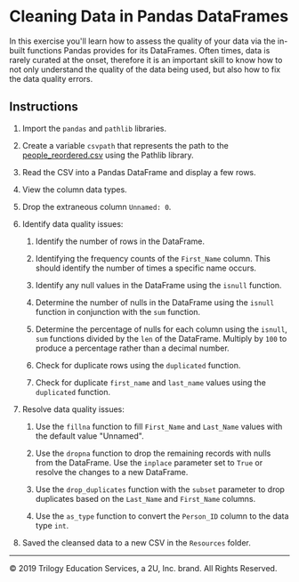 # Cleaning Data in Pandas DataFrames

In this exercise you'll learn how to assess the quality of your data via the in-built functions Pandas provides for its DataFrames. Often times, data is rarely curated at the onset, therefore it is an important skill to know how to not only understand the quality of the data being used, but also how to fix the data quality errors.

## Instructions

1. Import the `pandas` and `pathlib` libraries.

2. Create a variable `csvpath` that represents the path to the [people_reordered.csv](Resources/people_reordered.csv) using the Pathlib library.

3. Read the CSV into a Pandas DataFrame and display a few rows.

4. View the column data types.

5. Drop the extraneous column `Unnamed: 0`.

6. Identify data quality issues:

    1. Identify the number of rows in the DataFrame.

    2. Identifying the frequency counts of the `First_Name` column. This should identify the number of times a specific name occurs.

    3. Identify any null values in the DataFrame using the `isnull` function.

    4. Determine the number of nulls in the DataFrame using the `isnull` function in conjunction with the `sum` function.

    5. Determine the percentage of nulls for each column using the `isnull`, `sum` functions divided by the `len` of the DataFrame. Multiply by `100` to produce a percentage rather than a decimal number.

    6. Check for duplicate rows using the `duplicated` function.

    7. Check for duplicate `first_name` and `last_name` values using the `duplicated` function.

7. Resolve data quality issues:

    1. Use the `fillna` function to fill `First_Name` and `Last_Name` values with the default value "Unnamed".

    2. Use the `dropna` function to drop the remaining records with nulls from the DataFrame. Use the `inplace` parameter set to `True` or resolve the changes to a new DataFrame.

    3. Use the `drop_duplicates` function with the `subset` parameter to drop duplicates based on the `Last_Name` and `First_Name` columns.

    4. Use the `as_type` function to convert the `Person_ID` column to the data type `int`.

8. Saved the cleansed data to a new CSV in the `Resources` folder.

---

© 2019 Trilogy Education Services, a 2U, Inc. brand. All Rights Reserved.
